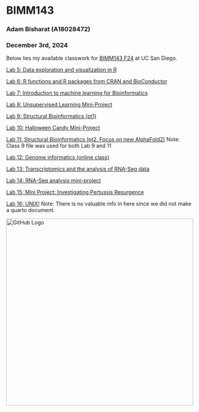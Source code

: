 # BIMM143
### Adam Bisharat (A18028472)
### December 3rd, 2024


Below lies my available classwork for [BIMM143 F24](https://bioboot.github.io/bimm143_F24/schedule/) at UC San Diego.

[Lab 5: Data exploration and visualization in R](https://github.com/Adambish67/BIMM143_Github/blob/main/Class05/Class05.md)

[Lab 6: R functions and R packages from CRAN and BioConductor](https://github.com/Adambish67/BIMM143_Github/blob/main/Class%2006/Class06.md)

[Lab 7: Introduction to machine learning for Bioinformatics](https://github.com/Adambish67/BIMM143_Github/blob/main/Class07/Class07.md)

[Lab 8: Unsupervised Learning Mini-Project](https://github.com/Adambish67/BIMM143_Github/blob/main/Class08/Class08%20Mini%20Project%20-%20Complete.md)

[Lab 9: Structural Bioinformatics (pt1)](https://github.com/Adambish67/BIMM143_Github/blob/main/Lab09/Class09.md)

[Lab 10: Halloween Candy Mini-Project](https://github.com/Adambish67/BIMM143_Github/blob/main/Class10%20(Halloweeen)/Class10%20(Halloween%20mini-project).md)

[Lab 11: Structural Bioinformatics (pt2. Focus on new AlphaFold2)](https://github.com/Adambish67/BIMM143_Github/blob/main/Lab09/Class09.md)
Note: Class 9 file was used for both Lab 9 and 11

[Lab 12: Genome informatics (online class)](https://github.com/Adambish67/BIMM143_Github/blob/main/Class%2012/Class12.md)

[Lab 13: Transcriptomics and the analysis of RNA-Seq data](https://github.com/Adambish67/BIMM143_Github/blob/main/Lab13/Lab13.md)

[Lab 14: RNA-Seq analysis mini-project](https://github.com/Adambish67/BIMM143_Github/blob/main/Lab%2014/Lab%2014.md)

[Lab 15: Mini Project: Investigating Pertussis Resurgence](https://github.com/Adambish67/BIMM143_Github/blob/main/Lab%2015/Lab%2015.md)

[Lab 16: UNIX!](https://github.com/Adambish67/BIMM143_Github/tree/main/Lab%2016%202)
Note: There is no valuable info in here since we did not make a quarto document.



<img src="https://external-content.duckduckgo.com/iu/?u=https%3A%2F%2Fcdn.dribbble.com%2Fusers%2F795597%2Fscreenshots%2F3443932%2Fcomp-2.gif&f=1&nofb=1&ipt=349a313e80b192d79c0c29145d77fb613f03a5cb9478f77778026399bd79b90c&ipo=images" alt="GitHub Logo" width="500">